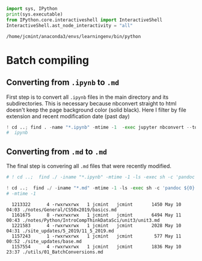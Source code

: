 ```python
import sys, IPython
print(sys.executable)
from IPython.core.interactiveshell import InteractiveShell
InteractiveShell.ast_node_interactivity = "all"
```
    /home/jcmint/anaconda3/envs/learningenv/bin/python
# Batch compiling 

## Converting from `.ipynb` to `.md`
First step is to convert all `.ipynb` files in the main directory and its subdirectories. This is necessary because nbconvert straight to html doesn't keep the page background color (solid black). Here I filter by file extension and recent modification date (past day)
```python
! cd ..; find . -name "*.ipynb" -mtime -1  -exec jupyter nbconvert --to markdown {} \;
#  ipynb
```
## Converting from `.md` to `.md`
The final step is convering all `.md` files that were recently modified. 
```python
# ! cd ..;  find ./ -iname "*.ipynb" -mtime -1 -ls -exec sh -c 'pandoc ${0} -s -M -o ${0%.ipynb}.md' {} \;
```
```python
! cd ..;  find ./ -iname "*.md" -mtime -1 -ls -exec sh -c 'pandoc ${0} -s --toc --highlight-style breezedark -M date="`date "+%B %e, %Y"`" -f markdown_strict+backtick_code_blocks+auto_identifiers  -t html  -o  ${0%.md}.md' {} \;
# -mtime -1
```
      1213322      4 -rwxrwxrwx   1 jcmint   jcmint       1450 May 10 04:03 ./notes/General/CS50x2019/basics.md
      1161675      8 -rwxrwxrwx   1 jcmint   jcmint       6494 May 11 00:43 ./notes/Python/IntroCompThinkDataSci/unit3/unit3.md
      1221583      4 -rwxrwxrwx   1 jcmint   jcmint       2028 May 10 04:31 ./site_updates/5_2019/11_5_2019.md
      1157243      1 -rwxrwxrwx   1 jcmint   jcmint        577 May 11 00:52 ./site_updates/base.md
      1157554      4 -rwxrwxrwx   1 jcmint   jcmint       1836 May 10 23:37 ./utils/01_BatchConversions.md
```python
```